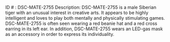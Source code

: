 ID # : DSC-MATE-2755
Description: DSC-MATE-2755 is a male Siberian tiger with an unusual interest in creative arts. It appears to be highly intelligent and loves to play both mentally and physically stimulating games. DSC-MATE-2755 is often seen wearing a red beanie hat and a red cross earring in its left ear. In addition, DSC-MATE-2755 wears an LED-gas mask as an accessory in order to express its individuality.